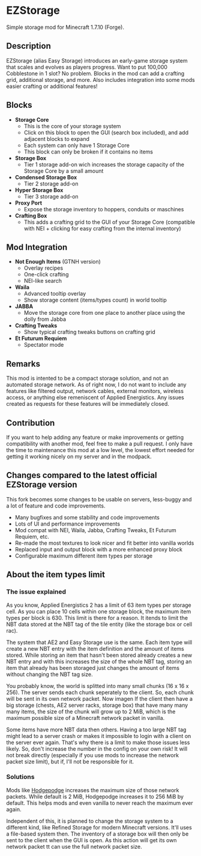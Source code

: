 # EZStorage

Simple storage mod for Minecraft 1.7.10 (Forge).

## Description

EZStorage (alias Easy Storage) introduces an early-game storage system that scales and evolves as players progress. Want to put 100,000 Cobblestone in 1 slot? No problem. Blocks in the mod can add a crafting grid, additional storage, and more. Also includes integration into some mods easier crafting or additional features!
 
## Blocks

- **Storage Core**
  - This is the core of your storage system
  - Click on this block to open the GUI (search box included), and add adjacent blocks to expand
  - Each system can only have 1 Storage Core
  - This block can only be broken if it contains no items
- **Storage Box**
  - Tier 1 storage add-on wich increases the storage capacity of the Storage Core by a small amount
- **Condensed Storage Box**
  - Tier 2 storage add-on
- **Hyper Storage Box**
  - Tier 3 storage add-on
- **Proxy Port**
  - Expose the storage inventory to hoppers, conduits or maschines
- **Crafting Box**
  - This adds a crafting grid to the GUI of your Storage Core (compatible with NEI + clicking for easy crafting from the internal inventory)

## Mod Integration

- **Not Enough Items** (GTNH version)
  - Overlay recipes
  - One-click crafting
  - NEI-like search
- **Waila**
  - Advanced tooltip overlay
  - Show storage content (items/types count) in world tooltip
- **JABBA**
  - Move the storage core from one place to another place using the dolly from Jabba
- **Crafting Tweaks**
  - Show typical crafting tweaks buttons on crafting grid
- **Et Futurum Requiem**
  - Spectator mode

## Remarks

This mod is intented to be a compact storage solution, and not an automated storage network. As of right now, I do not want to include any features like filtered output, network cables, external monitors, wireless access, or anything else remeniscent of Applied Energistics. Any issues created as requests for these features will be immediately closed.

## Contribution

If you want to help adding any feature or make improvements or getting compatibility with another mod, feel free to make a pull request. I only have the time to maintenance this mod at a low level, the lowest effort needed for getting it working nicely on my server and in the modpack.

## Changes compared to the latest official EZStorage version

This fork becomes some changes to be usable on servers, less-buggy and a lot of feature and code improvements.

- Many bugfixes and some stability and code improvements
- Lots of UI and performance improvements
- Mod compat with NEI, Waila, Jabba, Crafting Tweaks, Et Futurum Requiem, etc.
- Re-made the most textures to look nicer and fit better into vanilla worlds
- Replaced input and output block with a more enhanced proxy block
- Configurable maximum different item types per storage

## About the item types limit

### The issue explained

As you know, Applied Energistics 2 has a limit of 63 item types per storage cell. As you can place 10 cells within one storage block, the maximum item types per block is 630. This limit is there for a reason. It itends to limit the NBT data stored at the NBT tag of the tile entity (like the storage box or cell rac).

The system that AE2 and Easy Storage use is the same. Each item type will create a new NBT entry with the item definition and the amount of items stored. While storing an item that hasn't been stored already creates a new NBT entry and with this increases the size of the whole NBT tag, storing an item that already has been storaged just changes the amount of items without changing the NBT tag size.

You probably know, the world is splitted into many small chunks (16 x 16 x 256). The server sends each chunk seperately to the client. So, each chunk will be sent in its own network packet. Now imagen If the client then have a big storage (chests, AE2 server racks, storage box) that have many many many items, the size of the chunk will grow up to 2 MiB, which is the maximum possible size of a Minecraft network packet in vanilla.

Some items have more NBT data then others. Having a too large NBT tag might lead to a server crash or makes it impossible to login with a client on the server ever again. That's why there is a limit to make those issues less likely. So, don't increase the number in the config on your own risk! It will not break directly (especially if you use mods to increase the network packet size limit), but if, I'll not be responsible for it.

### Solutions

Mods like [Hodgepodge](https://github.com/GTNewHorizons/Hodgepodge) increases the maximum size of those network packets. While default is 2 MiB, Hodgepodge increases it to 256 MiB by default. This helps mods and even vanilla to never reach the maximum ever again.

Independent of this, it is planned to change the storage system to a different kind, like Refined Storage for modern Minecraft versions. It'll uses a file-based system then. The inventory of a storage box will then only be sent to the client when the GUI is open. As this action will get its own network packet tt can use the full network packet size.